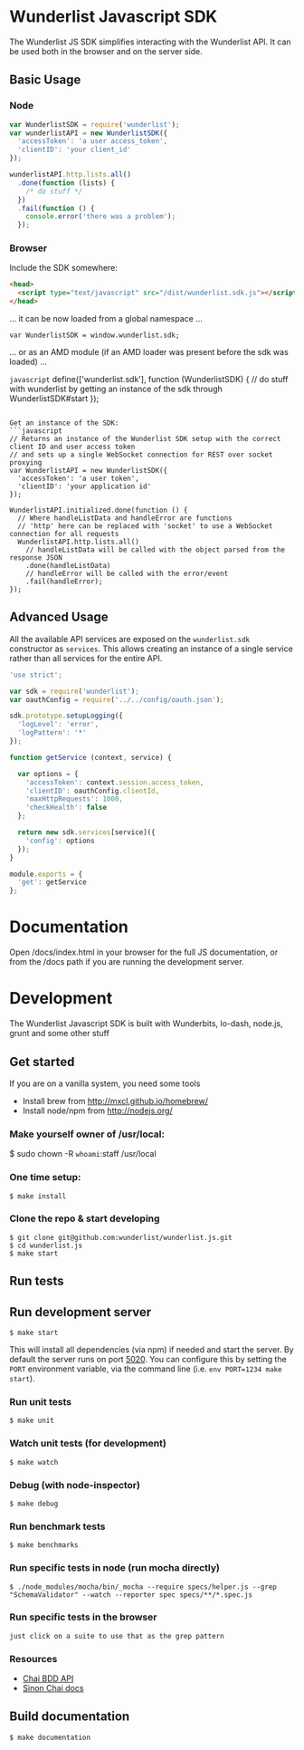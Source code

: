 # Wunderlist Javascript SDK

The Wunderlist JS SDK simplifies interacting with the Wunderlist API.
It can be used both in the browser and on the server side.

## Basic Usage

### Node

```javascript
var WunderlistSDK = require('wunderlist');
var wunderlistAPI = new WunderlistSDK({
  'accessToken': 'a user access_token',
  'clientID': 'your client_id'
});

wunderlistAPI.http.lists.all()
  .done(function (lists) {
    /* do stuff */
  })
  .fail(function () {
    console.error('there was a problem');
  });
```

### Browser

Include the SDK somewhere:
```html
<head>
  <script type="text/javascript" src="/dist/wunderlist.sdk.js"></script>
</head>
```
... it can be now loaded from a global namespace ...
```
var WunderlistSDK = window.wunderlist.sdk;
```
... or as an AMD module (if an AMD loader was present before the sdk was loaded) ...

```javascript```
define(['wunderlist.sdk'], function (WunderlistSDK) {
  // do stuff with wunderlist by getting an instance of the sdk through WunderlistSDK#start
});
```

Get an instance of the SDK:
```javascript
// Returns an instance of the Wunderlist SDK setup with the correct client ID and user access token
// and sets up a single WebSocket connection for REST over socket proxying
var WunderlistAPI = new WunderlistSDK({
  'accessToken': 'a user token',
  'clientID': 'your application id'
});

WunderlistAPI.initialized.done(function () {
  // Where handleListData and handleError are functions
  // 'http' here can be replaced with 'socket' to use a WebSocket connection for all requests
  WunderlistAPI.http.lists.all()
    // handleListData will be called with the object parsed from the response JSON
    .done(handleListData)
    // handleError will be called with the error/event
    .fail(handleError);
});
```

## Advanced Usage

All the available API services are exposed on the `wunderlist.sdk` constructor as `services`.
This allows creating an instance of a single service rather than all services for the entire API.

```javascript
'use strict';

var sdk = require('wunderlist');
var oauthConfig = require('../../config/oauth.json');

sdk.prototype.setupLogging({
  'logLevel': 'error',
  'logPattern': '*'
});

function getService (context, service) {

  var options = {
    'accessToken': context.session.access_token,
    'clientID': oauthConfig.clientId,
    'maxHttpRequests': 1000,
    'checkHealth': false
  };

  return new sdk.services[service]({
    'config': options
  });
}

module.exports = {
  'get': getService
};

```

# Documentation

Open /docs/index.html in your browser for the full JS documentation, or from the /docs path if you are running the development server.

# Development

The Wunderlist Javascript SDK is built with Wunderbits, lo-dash, node.js, grunt and some other stuff

## Get started

If you are on a vanilla system, you need some tools
* Install brew from http://mxcl.github.io/homebrew/
* Install node/npm from http://nodejs.org/

### Make yourself owner of /usr/local:

  $ sudo chown -R `whoami`:staff /usr/local

### One time setup:

    $ make install

### Clone the repo & start developing

    $ git clone git@github.com:wunderlist/wunderlist.js.git
    $ cd wunderlist.js
    $ make start

## Run tests

## Run development server

    $ make start

This will install all dependencies (via npm) if needed and start the server. By default the server runs on port [5020](http://localhost:5020/). You can configure this by setting the `PORT` environment variable, via the command line (i.e. `env PORT=1234 make start`).

### Run unit tests

    $ make unit

### Watch unit tests (for development)

    $ make watch

### Debug (with node-inspector)

    $ make debug

### Run benchmark tests

    $ make benchmarks

### Run specific tests in node (run mocha directly)
	$ ./node_modules/mocha/bin/_mocha --require specs/helper.js --grep "SchemaValidator" --watch --reporter spec specs/**/*.spec.js

### Run specific tests in the browser
	just click on a suite to use that as the grep pattern

### Resources
  - [Chai BDD API](http://chaijs.com/api/bdd)
  - [Sinon Chai docs](https://github.com/domenic/sinon-chai)

## Build documentation

    $ make documentation

